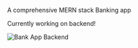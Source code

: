 A comprehensive MERN stack Banking app 

Currently working on backend!

![Bank App Backend](https://github.com/Akkilesh-A/Banking-App-MERN/assets/136828513/a956c495-8e32-481d-8e35-18b654878513)
